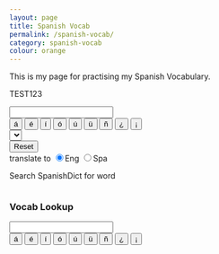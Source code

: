 ```yaml
---
layout: page
title: Spanish Vocab
permalink: /spanish-vocab/
category: spanish-vocab
colour: orange
---
```


This is my page for practising my Spanish Vocabulary.

<div id="ques_container">
  <div id="testdisplay">
    <div id="testwordarea">
      <p id="testword">TEST123</p>
    </div>
    <div id="testmark">
      <label id="testpercent"></label>
    </div>
    <div id="testanswer">
      <input id="answer1" type="text"></input>
      <br />
      <div id="espbuttons">
        <input type="button" value="á">
        <input type="button" value="é">
        <input type="button" value="í">
        <input type="button" value="ó">
        <input type="button" value="ú">
        <input type="button" value="ü">
        <input type="button" value="ñ">
        <input type="button" value="¿">
        <input type="button" value="¡">
      </div>
    </div>
  </div>
  <div id="testoptions">
    <div id="testselect">
      <select id="test_select">
      </select>
    </div>
    <div id="reset_test">
      <input value="Reset" type="button"></input>
    </div>
    <div id="testlang">
      <div id="options">
        <label>translate to</label>
        <input type="radio" name="select_lang" value="eng" checked>Eng
        <input type="radio" name="select_lang" value="spa">Spa
      </div>
      <div id="search">
        <a href="" target="_blank"><p style="display:inline-block">Search SpanishDict for word</p></a>
      </div>
    </div>
  </div>
</div>

<div id="vocab_list">
  <h3>Vocab Lookup</h3>
  <input class="text_input" type="text">
  <div id="vocabbuttons">
    <input type="button" value="á">
    <input type="button" value="é">
    <input type="button" value="í">
    <input type="button" value="ó">
    <input type="button" value="ú">
    <input type="button" value="ü">
    <input type="button" value="ñ">
    <input type="button" value="¿">
    <input type="button" value="¡">
  </div>
  <section class="words">
    <div></div>
    <div></div>
  </section>
</div>
